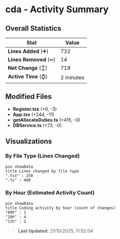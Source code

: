 # cda - Activity Summary 

## Overall Statistics

| Stat                   | Value                                                             |
| ---------------------- | ----------------------------------------------------------------- |
| **Lines Added** (➕)   | 732                                          |
| **Lines Removed** (➖) | 14                                        |
| **Net Change** (↕)    | 718                |
| **Active Time** (⌚)   | 2 minutes |


## Modified Files
- **Register.tsx** (+0, -3)
- **App.tsx** (+244, -11)
- **getAllocateDuties.ts** (+415, -0)
- **DBService.ts** (+73, -0)

## Visualizations

### By File Type (Lines Changed)

```mermaid
pie showData
title Lines changed by file type
".tsx" : 258
".ts" : 488
```

### By Hour (Estimated Activity Count)

```mermaid
pie showData
title Coding activity by hour (count of changes)
"09h" : 1
"10h" : 4
"11h" : 2
```


> **Last Updated:** 21/10/2025, 11:52:04
